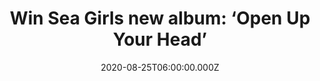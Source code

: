 ---
campaign-uuid: "c-116931b9-650a-4c81-a7aa-2ee4107a5d3d"
type: "Competition"
category: "Music"
date: "2020-08-25T06:00:00.000Z"
end-date: "2020-09-25T23:59:00.000Z"
disable-form: false
is_promoted: false
has_entry_page: true
title: "Win Sea Girls new album: ‘Open Up Your Head’"
competition-description: "<p>After a long year with electric live shows, they are\
  \ back with with their emotionally charged, deeply personal, hook laden debut album\
  \ 'Open Up Your Head’. An album that isn’t afraid of dreaming big or broaching the\
  \ endless hellscape that is shit mental health.</p>\n<p>A record you should not\
  \ miss. Click below and it could be yours.</p>\n"
hero-header: "Win Sea Girls new album: ‘Open Up Your Head’"
terms-confirmation: "N/A"
banner-img: "https://assets.expresslyapp.com/asset-4922008d-9919-4b71-8a6a-3eabe26796c5.jpg"
logo-left-href: "aaa.nme.com"
logo-left-image: "https://assets.expresslyapp.com/asset-438c55fc-2d79-46aa-9c90-f6ed50267aca.jpg"
logo-left-title: "NME AAA"
bg-image-hero: "https://assets.expresslyapp.com/asset-36e5b1e8-5f02-459b-bd46-004ac1ef6ac0.jpg"
bg-image-first: "https://assets.expresslyapp.com/asset-edd69351-1e68-43a8-a097-73a9d1ae6e70.jpg"
section1-content: "<p>Featuring fourteen doses of memorable jagged guitar-pop brilliance,\
  \ ‘Open Up Your Head’ is Sea Girls most personal album to date. An album that isn’\
  t afraid of dreaming big or broaching the endless hellscape that is shit mental\
  \ health. The album features the tracks 'All I Want to Hear You Say', 'Do You Really\
  \ Wanna Know?’ & many more.</p>\n<p>Click below for a chance to win.</p>\n"
entry-title: "Win Sea Girls new album: ‘Open Up Your Head’"
entry-content: "<p>Enter the draw to win Sea Girls new album: ‘Open Up Your Head’\
  \ by completing the form below before 23:59 on the 25th of September 2020.</p>\n"
has-winner: false
prize-description: "Sea Girls new album: ‘Open Up Your Head’"
special-conditions: "Multiple entries are allowed up to one every day.\r\n\r\nThis\
  \ competition is also available on: https://club.expressly.io/competitions/sea-girls-cd-open-up-your-head"
country-restrictions:
- "GB"
---